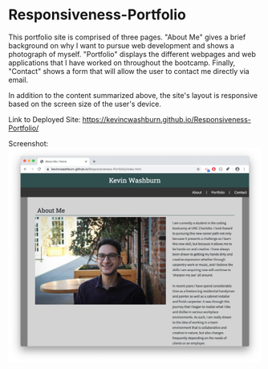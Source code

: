 # Responsiveness-Portfolio

This portfolio site is comprised of three pages. "About Me" gives a brief background on why I want to pursue web development and shows a photograph of myself. "Portfolio" displays the different webpages and web applications that I have worked on throughout the bootcamp. Finally, "Contact" shows a form that will allow the user to contact me directly via email. 

In addition to the content summarized above, the site's layout is responsive based on the screen size of the user's device.

Link to Deployed Site:
https://kevincwashburn.github.io/Responsiveness-Portfolio/

Screenshot:
![alt-text](assets/images/screenshots/deployed-screenshot.jpg)
